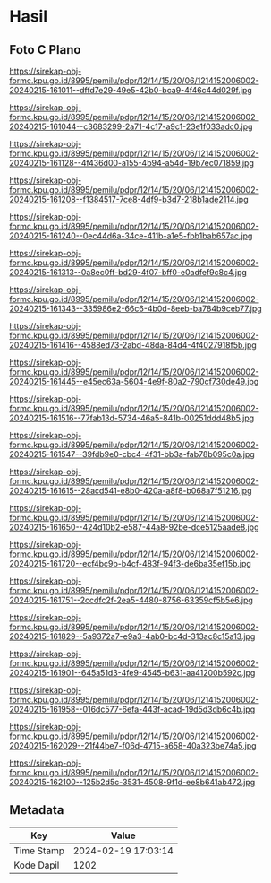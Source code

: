 # Hasil

## Foto C Plano

https://sirekap-obj-formc.kpu.go.id/8995/pemilu/pdpr/12/14/15/20/06/1214152006002-20240215-161011--dffd7e29-49e5-42b0-bca9-4f46c44d029f.jpg

https://sirekap-obj-formc.kpu.go.id/8995/pemilu/pdpr/12/14/15/20/06/1214152006002-20240215-161044--c3683299-2a71-4c17-a9c1-23e1f033adc0.jpg

https://sirekap-obj-formc.kpu.go.id/8995/pemilu/pdpr/12/14/15/20/06/1214152006002-20240215-161128--4f436d00-a155-4b94-a54d-19b7ec071859.jpg

https://sirekap-obj-formc.kpu.go.id/8995/pemilu/pdpr/12/14/15/20/06/1214152006002-20240215-161208--f1384517-7ce8-4df9-b3d7-218b1ade2114.jpg

https://sirekap-obj-formc.kpu.go.id/8995/pemilu/pdpr/12/14/15/20/06/1214152006002-20240215-161240--0ec44d6a-34ce-411b-a1e5-fbb1bab657ac.jpg

https://sirekap-obj-formc.kpu.go.id/8995/pemilu/pdpr/12/14/15/20/06/1214152006002-20240215-161313--0a8ec0ff-bd29-4f07-bff0-e0adfef9c8c4.jpg

https://sirekap-obj-formc.kpu.go.id/8995/pemilu/pdpr/12/14/15/20/06/1214152006002-20240215-161343--335986e2-66c6-4b0d-8eeb-ba784b9ceb77.jpg

https://sirekap-obj-formc.kpu.go.id/8995/pemilu/pdpr/12/14/15/20/06/1214152006002-20240215-161416--4588ed73-2abd-48da-84d4-4f4027918f5b.jpg

https://sirekap-obj-formc.kpu.go.id/8995/pemilu/pdpr/12/14/15/20/06/1214152006002-20240215-161445--e45ec63a-5604-4e9f-80a2-790cf730de49.jpg

https://sirekap-obj-formc.kpu.go.id/8995/pemilu/pdpr/12/14/15/20/06/1214152006002-20240215-161516--77fab13d-5734-46a5-841b-00251ddd48b5.jpg

https://sirekap-obj-formc.kpu.go.id/8995/pemilu/pdpr/12/14/15/20/06/1214152006002-20240215-161547--39fdb9e0-cbc4-4f31-bb3a-fab78b095c0a.jpg

https://sirekap-obj-formc.kpu.go.id/8995/pemilu/pdpr/12/14/15/20/06/1214152006002-20240215-161615--28acd541-e8b0-420a-a8f8-b068a7f51216.jpg

https://sirekap-obj-formc.kpu.go.id/8995/pemilu/pdpr/12/14/15/20/06/1214152006002-20240215-161650--424d10b2-e587-44a8-92be-dce5125aade8.jpg

https://sirekap-obj-formc.kpu.go.id/8995/pemilu/pdpr/12/14/15/20/06/1214152006002-20240215-161720--ecf4bc9b-b4cf-483f-94f3-de6ba35ef15b.jpg

https://sirekap-obj-formc.kpu.go.id/8995/pemilu/pdpr/12/14/15/20/06/1214152006002-20240215-161751--2ccdfc2f-2ea5-4480-8756-63359cf5b5e6.jpg

https://sirekap-obj-formc.kpu.go.id/8995/pemilu/pdpr/12/14/15/20/06/1214152006002-20240215-161829--5a9372a7-e9a3-4ab0-bc4d-313ac8c15a13.jpg

https://sirekap-obj-formc.kpu.go.id/8995/pemilu/pdpr/12/14/15/20/06/1214152006002-20240215-161901--645a51d3-4fe9-4545-b631-aa41200b592c.jpg

https://sirekap-obj-formc.kpu.go.id/8995/pemilu/pdpr/12/14/15/20/06/1214152006002-20240215-161958--016dc577-6efa-443f-acad-19d5d3db6c4b.jpg

https://sirekap-obj-formc.kpu.go.id/8995/pemilu/pdpr/12/14/15/20/06/1214152006002-20240215-162029--21f44be7-f06d-4715-a658-40a323be74a5.jpg

https://sirekap-obj-formc.kpu.go.id/8995/pemilu/pdpr/12/14/15/20/06/1214152006002-20240215-162100--125b2d5c-3531-4508-9f1d-ee8b641ab472.jpg


## Metadata

| Key        | Value               |
| ---------- | ------------------- |
| Time Stamp | 2024-02-19 17:03:14 |
| Kode Dapil | 1202                |



